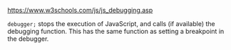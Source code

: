 https://www.w3schools.com/js/js_debugging.asp

`debugger;` stops the execution of JavaScript, and calls (if available) the debugging function.
This has the same function as setting a breakpoint in the debugger.